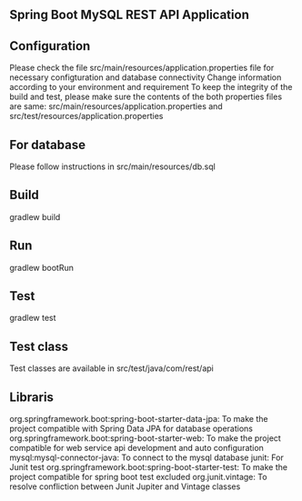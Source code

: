 ## Spring Boot MySQL REST API Application

## Configuration
Please check the file src/main/resources/application.properties file for necessary configturation and database connectivity
Change information according to your environment and requirement
To keep the integrity of the build and test, please make sure the contents of the both properties files are same:
src/main/resources/application.properties and
src/test/resources/application.properties

## For database
Please follow instructions in src/main/resources/db.sql 

## Build
gradlew build

## Run
gradlew bootRun

## Test
gradlew test

## Test class
Test classes are available in src/test/java/com/rest/api

## Libraris
org.springframework.boot:spring-boot-starter-data-jpa: To make the project compatible with Spring Data JPA for database operations
org.springframework.boot:spring-boot-starter-web: To make the project compatible for web service api development and auto configuration
mysql:mysql-connector-java: To connect to the mysql database
junit: For Junit test
org.springframework.boot:spring-boot-starter-test: To make the project compatible for spring boot test
excluded org.junit.vintage: To resolve confliction between Junit Jupiter and Vintage classes